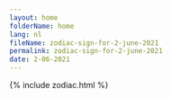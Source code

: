 ```yaml
---
layout: home
folderName: home
lang: nl
fileName: zodiac-sign-for-2-june-2021
permalink: zodiac-sign-for-2-june-2021
date: 2-06-2021
---
```

{% include zodiac.html %}
